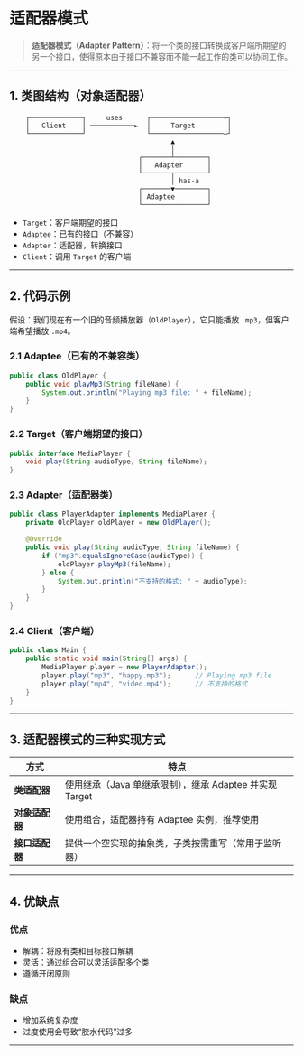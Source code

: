 # 适配器模式

> **适配器模式（Adapter Pattern）**：将一个类的接口转换成客户端所期望的另一个接口，使得原本由于接口不兼容而不能一起工作的类可以协同工作。

---

## 1. 类图结构（对象适配器）

```
    ┌─────────────┐     uses      ┌──────────────────—┐
    │   Client    │ ───────────►  │     Target        │
    └─────────────┘               └──────────────────—┘
                                        ▲
                                        │
                                ┌───────┴────────┐
                                │   Adapter      │
                                └───────┬────────┘
                                        │ has-a
                                ┌───────▼────────┐
                                │ Adaptee        │
                                └────────────────┘
```

- `Target`：客户端期望的接口
- `Adaptee`：已有的接口（不兼容）
- `Adapter`：适配器，转换接口
- `Client`：调用 `Target` 的客户端

---

## 2. 代码示例

假设：我们现在有一个旧的音频播放器（`OldPlayer`），它只能播放 `.mp3`，但客户端希望播放 `.mp4`。

### 2.1 Adaptee（已有的不兼容类）

```java
public class OldPlayer {
    public void playMp3(String fileName) {
        System.out.println("Playing mp3 file: " + fileName);
    }
}
```

### 2.2 Target（客户端期望的接口）

```java
public interface MediaPlayer {
    void play(String audioType, String fileName);
}
```

### 2.3 Adapter（适配器类）

```java
public class PlayerAdapter implements MediaPlayer {
    private OldPlayer oldPlayer = new OldPlayer();

    @Override
    public void play(String audioType, String fileName) {
        if ("mp3".equalsIgnoreCase(audioType)) {
            oldPlayer.playMp3(fileName);
        } else {
            System.out.println("不支持的格式: " + audioType);
        }
    }
}
```

### 2.4 Client（客户端）

```java
public class Main {
    public static void main(String[] args) {
        MediaPlayer player = new PlayerAdapter();
        player.play("mp3", "happy.mp3");      // Playing mp3 file
        player.play("mp4", "video.mp4");      // 不支持的格式
    }
}
```

---

## 3. 适配器模式的三种实现方式

| 方式         | 特点 |
|--------------|------|
| **类适配器**   | 使用继承（Java 单继承限制），继承 Adaptee 并实现 Target |
| **对象适配器** | 使用组合，适配器持有 Adaptee 实例，推荐使用             |
| **接口适配器** | 提供一个空实现的抽象类，子类按需重写（常用于监听器）    |

---


## 4. 优缺点

### 优点

- 解耦：将原有类和目标接口解耦
- 灵活：通过组合可以灵活适配多个类
- 遵循开闭原则

### 缺点

- 增加系统复杂度
- 过度使用会导致“胶水代码”过多

---

